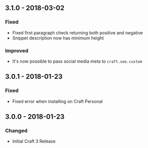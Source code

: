 ## 3.1.0 - 2018-03-02
### Fixed
- Fixed first paragraph check returning both positive and negative
- Snippet description now has minimum height

### Improved
- It's now possible to pass social media meta to `craft.seo.custom`

## 3.0.1 - 2018-01-23
### Fixed
- Fixed error when installing on Craft Personal

## 3.0.0 - 2018-01-23
### Changed
- Initial Craft 3 Release
